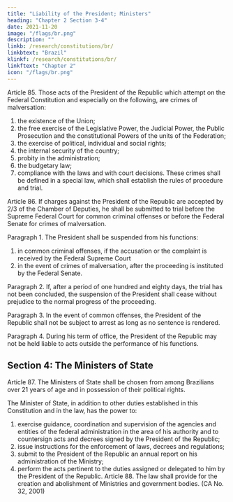 ```yaml
---
title: "Liability of the President; Ministers"
heading: "Chapter 2 Section 3-4"
date: 2021-11-20
image: "/flags/br.png"
description: ""
linkb: /research/constitutions/br/
linkbtext: "Brazil"
klinkf: /research/constitutions/br/
linkftext: "Chapter 2"
icon: "/flags/br.png"
---
```



Article 85.  Those acts of the President of the Republic which attempt on the Federal Constitution and especially on the following, are crimes of malversation:

1. the existence of the Union;
2.  the free exercise of the Legislative Power, the Judicial Power, the Public
Prosecution and the constitutional Powers of the units of the Federation;
3.   the exercise of political, individual and social rights;
4. the internal security of the country;
5. probity in the administration;
6.  the budgetary law;
7.   compliance with the laws and with court decisions.
These crimes shall be defined in a special law, which shall establish the rules of procedure and trial.

Article 86.  If charges against the President of the Republic are accepted by 2/3 of the Chamber of Deputies, he shall be submitted to trial before the Supreme Federal Court for common criminal offenses or before the Federal Senate for crimes of malversation.

Paragraph 1. The President shall be suspended from his functions:
1. in common criminal offenses, if the accusation or the complaint is received by the Federal Supreme Court
2.  in the event of crimes of malversation, after the proceeding is instituted by the Federal Senate.


Paragraph 2. If, after a period of one hundred and eighty days, the trial has not
been concluded, the suspension of the President shall cease without prejudice to the
normal progress of the proceeding.

Paragraph 3. In the event of common offenses, the President of the Republic shall
not be subject to arrest as long as no sentence is rendered.

Paragraph 4. During his term of office, the President of the Republic may not be
held liable to acts outside the performance of his functions.


## Section 4: The Ministers of State

Article 87. The Ministers of State shall be chosen from among Brazilians over 21 years of age and in possession of their political rights. 

The Minister of State, in addition to other duties established in this Constitution and in the law, has the power to:
1. exercise guidance, coordination and supervision of the agencies and entities
of the federal administration in the area of his authority and to countersign acts and
decrees signed by the President of the Republic;
2.  issue instructions for the enforcement of laws, decrees and regulations;
3.   submit to the President of the Republic an annual report on his
administration of the Ministry;
4. perform the acts pertinent to the duties assigned or delegated to him by
the President of the Republic.
Article 88.  The law shall provide for the creation and abolishment of Ministries
and government bodies. (CA No. 32, 2001)


